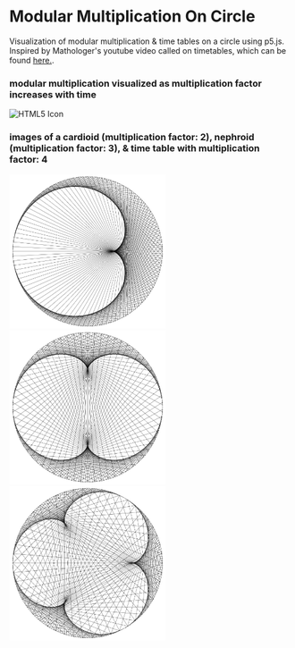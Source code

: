 # Modular Multiplication On Circle

Visualization of modular multiplication & time tables on a circle using p5.js. Inspired by Mathologer's youtube video called on timetables, which can be found [here.](https://www.youtube.com/watch?v=qhbuKbxJsk8).


### modular multiplication visualized as multiplication factor increases with time
<img src="images/change.gif" alt="HTML5 Icon" width="940">

### images  of a cardioid (multiplication factor: 2), nephroid (multiplication factor: 3), & time table with multiplication factor: 4
<img src="images/cardioid.png" alt="HTML5 Icon" width="280"  style="display:inline-block"> <img src="images/nephroid.png" alt="HTML5 Icon" width="280"  style="display:inline-block"><img src="images/factor_4.png" alt="HTML5 Icon" width="280"  style="display:inline-block">
